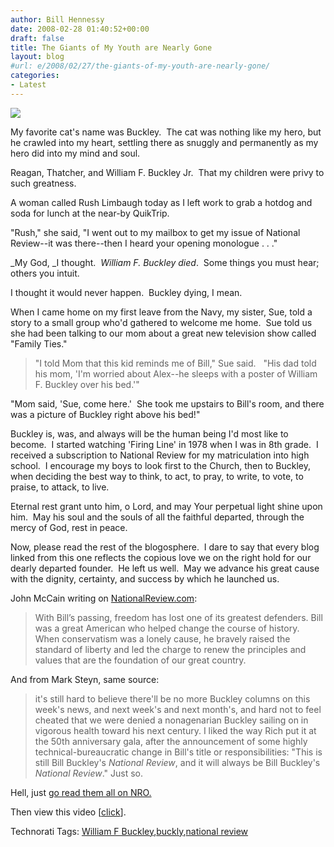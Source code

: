```yaml
---
author: Bill Hennessy
date: 2008-02-28 01:40:52+00:00
draft: false
title: The Giants of My Youth are Nearly Gone
layout: blog
#url: e/2008/02/27/the-giants-of-my-youth-are-nearly-gone/
categories:
- Latest
---
```


![](https://media3.washingtonpost.com/wp-dyn/content/photo/2005/11/23/PH2005112301930.jpg)


My favorite cat's name was Buckley.  The cat was nothing like my hero, but he crawled into my heart, settling there as snuggly and permanently as my hero did into my mind and soul.

Reagan, Thatcher, and William F. Buckley Jr.  That my children were privy to such greatness.

A woman called Rush Limbaugh today as I left work to grab a hotdog and soda for lunch at the near-by QuikTrip.

"Rush," she said, "I went out to my mailbox to get my issue of National Review--it was there--then I heard your opening monologue . . ."

_My God, _I thought.  _William F. Buckley died_.  Some things you must hear; others you intuit.

I thought it would never happen.  Buckley dying, I mean.

When I came home on my first leave from the Navy, my sister, Sue, told a story to a small group who'd gathered to welcome me home.  Sue told us she had been talking to our mom about a great new television show called "Family Ties."



> "I told Mom that this kid reminds me of Bill," Sue said.   "His dad told his mom, 'I'm worried about Alex--he sleeps with a poster of William F. Buckley over his bed.'"

"Mom said, 'Sue, come here.'  She took me upstairs to Bill's room, and there was a picture of Buckley right above his bed!"



Buckley is, was, and always will be the human being I'd most like to become.  I started watching 'Firing Line' in 1978 when I was in 8th grade.  I received a subscription to National Review for my matriculation into high school.  I encourage my boys to look first to the Church, then to Buckley, when deciding the best way to think, to act, to pray, to write, to vote, to praise, to attack, to live.

Eternal rest grant unto him, o Lord, and may Your perpetual light shine upon him.  May his soul and the souls of all the faithful departed, through the mercy of God, rest in peace.

Now, please read the rest of the blogosphere.  I dare to say that every blog linked from this one reflects the copious love we on the right hold for our dearly departed founder.  He left us well.  May we advance his great cause with the dignity, certainty, and success by which he launched us.

John McCain writing on [NationalReview.com](https://www.nationalreview.com/):



> With Bill’s passing, freedom has lost one of its greatest defenders. Bill was a great American who helped change the course of history. When conservatism was a lonely cause, he bravely raised the standard of liberty and led the charge to renew the principles and values that are the foundation of our great country.



And from Mark Steyn, same source:



> it's still hard to believe there'll be no more Buckley columns on this week's news, and next week's and next month's, and hard not to feel cheated that we were denied a nonagenarian Buckley sailing on in vigorous health toward his next century. I liked the way Rich put it at the 50th anniversary gala, after the announcement of some highly technical-bureaucratic change in Bill's title or responsibilities: "This is still Bill Buckley's _National Review_, and it will always be Bill Buckley's _National Review_." Just so.



Hell, just [go read them all on NRO.](https://article.nationalreview.com/?q=OGQxYzFjODY5Zjc4MTFhNmI3MjJjY2YyNDE0NTA4OTE=)

Then view this video [[click](https://www.youtube.com/watch?v=c7T1e-BPdL4)].





Technorati Tags: [William F Buckley](https://technorati.com/tags/William%20F%20Buckley),[buckly](https://technorati.com/tags/buckly),[national review](https://technorati.com/tags/national%20review)
